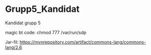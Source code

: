 # Grupp5_Kandidat
Kandidat grupp 5


magic bt code: 
chmod 777 /var/run/sdp

Jar-fil:
https://mvnrepository.com/artifact/commons-lang/commons-lang/2.6
